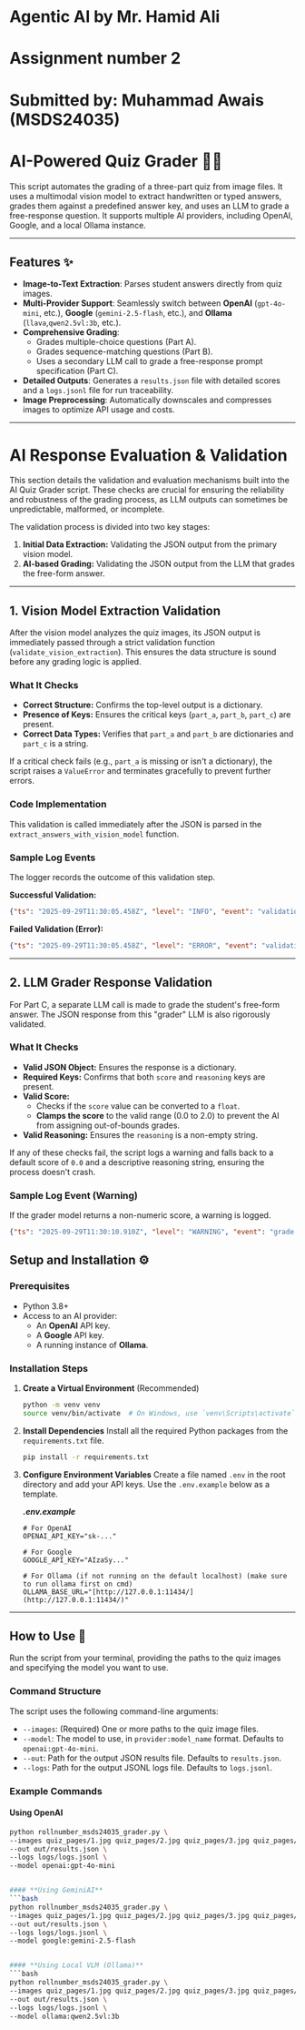 # Agentic AI by Mr. Hamid Ali
# Assignment number 2
# Submitted by: Muhammad Awais (MSDS24035)


# AI-Powered Quiz Grader 🤖📝

This script automates the grading of a three-part quiz from image files. It uses a multimodal vision model to extract handwritten or typed answers, grades them against a predefined answer key, and uses an LLM to grade a free-response question. It supports multiple AI providers, including OpenAI, Google, and a local Ollama instance.

---

## Features ✨

* **Image-to-Text Extraction**: Parses student answers directly from quiz images.
* **Multi-Provider Support**: Seamlessly switch between **OpenAI** (`gpt-4o-mini`, etc.), **Google** (`gemini-2.5-flash`, etc.), and **Ollama** (`llava`,`qwen2.5vl:3b`, etc.).
* **Comprehensive Grading**:
    * Grades multiple-choice questions (Part A).
    * Grades sequence-matching questions (Part B).
    * Uses a secondary LLM call to grade a free-response prompt specification (Part C).
* **Detailed Outputs**: Generates a `results.json` file with detailed scores and a `logs.jsonl` file for run traceability.
* **Image Preprocessing**: Automatically downscales and compresses images to optimize API usage and costs.

---

# AI Response Evaluation & Validation

This section details the validation and evaluation mechanisms built into the AI Quiz Grader script. These checks are crucial for ensuring the reliability and robustness of the grading process, as LLM outputs can sometimes be unpredictable, malformed, or incomplete.

The validation process is divided into two key stages:
1.  **Initial Data Extraction:** Validating the JSON output from the primary vision model.
2.  **AI-based Grading:** Validating the JSON output from the LLM that grades the free-form answer.

---

## 1. Vision Model Extraction Validation

After the vision model analyzes the quiz images, its JSON output is immediately passed through a strict validation function (`validate_vision_extraction`). This ensures the data structure is sound before any grading logic is applied.

### What It Checks

* **Correct Structure:** Confirms the top-level output is a dictionary.
* **Presence of Keys:** Ensures the critical keys (`part_a`, `part_b`, `part_c`) are present.
* **Correct Data Types:** Verifies that `part_a` and `part_b` are dictionaries and `part_c` is a string.

If a critical check fails (e.g., `part_a` is missing or isn't a dictionary), the script raises a `ValueError` and terminates gracefully to prevent further errors.

### Code Implementation

This validation is called immediately after the JSON is parsed in the `extract_answers_with_vision_model` function.

### Sample Log Events

The logger records the outcome of this validation step.

**Successful Validation:**
```json
{"ts": "2025-09-29T11:30:05.458Z", "level": "INFO", "event": "validation.vision_json.success", "cid": "..."}
```

**Failed Validation (Error):**
```json
{"ts": "2025-09-29T11:30:05.458Z", "level": "ERROR", "event": "validation.vision_json.error", "cid": "...", "error": "Validation failed: 'part_a' is missing or not a dictionary."}
```

---

## 2. LLM Grader Response Validation

For Part C, a separate LLM call is made to grade the student's free-form answer. The JSON response from this "grader" LLM is also rigorously validated.

### What It Checks

* **Valid JSON Object:** Ensures the response is a dictionary.
* **Required Keys:** Confirms that both `score` and `reasoning` keys are present.
* **Valid Score:**
    * Checks if the `score` value can be converted to a `float`.
    * **Clamps the score** to the valid range (0.0 to 2.0) to prevent the AI from assigning out-of-bounds grades.
* **Valid Reasoning:** Ensures the `reasoning` is a non-empty string.

If any of these checks fail, the script logs a warning and falls back to a default score of `0.0` and a descriptive reasoning string, ensuring the process doesn't crash.


### Sample Log Event (Warning)

If the grader model returns a non-numeric score, a warning is logged.

```json
{"ts": "2025-09-29T11:30:10.910Z", "level": "WARNING", "event": "grade.part_c.validation.warn", "cid": "...", "issue": "Score 'one point five' is not a valid float, defaulting to 0.0."}
```

## Setup and Installation ⚙️

### Prerequisites

* Python 3.8+
* Access to an AI provider:
    * An **OpenAI** API key.
    * A **Google** API key.
    * A running instance of **Ollama**.

### Installation Steps

1.  **Create a Virtual Environment** (Recommended)
    ```bash
    python -m venv venv
    source venv/bin/activate  # On Windows, use `venv\Scripts\activate`
    ```

2.  **Install Dependencies**
    Install all the required Python packages from the `requirements.txt` file.
    ```bash
    pip install -r requirements.txt
    ```

3.  **Configure Environment Variables**
    Create a file named `.env` in the root directory and add your API keys. Use the `.env.example` below as a template.

    ***.env.example***
    ```env
    # For OpenAI
    OPENAI_API_KEY="sk-..."

    # For Google
    GOOGLE_API_KEY="AIzaSy..."

    # For Ollama (if not running on the default localhost) (make sure to run ollama first on cmd)
    OLLAMA_BASE_URL="[http://127.0.0.1:11434/](http://127.0.0.1:11434/)"
    ```

---

## How to Use 🚀

Run the script from your terminal, providing the paths to the quiz images and specifying the model you want to use.

### Command Structure

The script uses the following command-line arguments:
* `--images`: (Required) One or more paths to the quiz image files.
* `--model`: The model to use, in `provider:model_name` format. Defaults to `openai:gpt-4o-mini`.
* `--out`: Path for the output JSON results file. Defaults to `results.json`.
* `--logs`: Path for the output JSONL logs file. Defaults to `logs.jsonl`.

### Example Commands

#### **Using OpenAI**
```bash
python rollnumber_msds24035_grader.py \ 
--images quiz_pages/1.jpg quiz_pages/2.jpg quiz_pages/3.jpg quiz_pages/4.jpg \
--out out/results.json \
--logs logs/logs.jsonl \
--model openai:gpt-4o-mini


#### **Using GeminiAI**
```bash
python rollnumber_msds24035_grader.py \ 
--images quiz_pages/1.jpg quiz_pages/2.jpg quiz_pages/3.jpg quiz_pages/4.jpg \
--out out/results.json \
--logs logs/logs.jsonl \
--model google:gemini-2.5-flash


#### **Using Local VLM (Ollama)**
```bash
python rollnumber_msds24035_grader.py \ 
--images quiz_pages/1.jpg quiz_pages/2.jpg quiz_pages/3.jpg quiz_pages/4.jpg \
--out out/results.json \
--logs logs/logs.jsonl \
--model ollama:qwen2.5vl:3b
